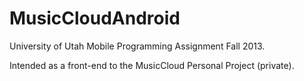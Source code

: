 MusicCloudAndroid
=================

University of Utah Mobile Programming Assignment Fall 2013.

Intended as a front-end to the MusicCloud Personal Project (private).
